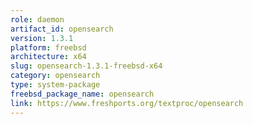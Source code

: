 ```yaml
---
role: daemon
artifact_id: opensearch
version: 1.3.1
platform: freebsd
architecture: x64
slug: opensearch-1.3.1-freebsd-x64
category: opensearch
type: system-package
freebsd_package_name: opensearch
link: https://www.freshports.org/textproc/opensearch
---
```

